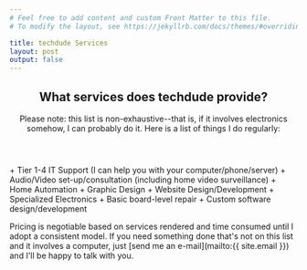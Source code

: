 ```yaml
---
# Feel free to add content and custom Front Matter to this file.
# To modify the layout, see https://jekyllrb.com/docs/themes/#overriding-theme-defaults

title: techdude Services 
layout: post
output: false
---
```

<header class="major">
    <h2>What services does techdude provide?</h2>
    Please note: this list is non-exhaustive--that is, if it involves electronics somehow, I can probably do it. Here is a list of things I do regularly:
</header>
<style>
    ul {
        margin-top: 1em;
        margin-left: 1em;
    }
</style>
+ Tier 1-4 IT Support (I can help you with your computer/phone/server)
+ Audio/Video set-up/consultation (including home video surveillance)
+ Home Automation
+ Graphic Design
+ Website Design/Development
+ Specialized Electronics
+ Basic board-level repair
+ Custom software design/development

Pricing is negotiable based on services rendered and time consumed until I adopt a consistent model. If you need something done that's not on this list and it involves a computer, just [send me an e-mail](mailto:{{ site.email }}) and I'll be happy to talk with you.
